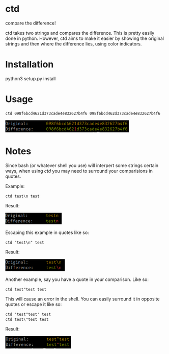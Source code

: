 # ctd

compare the difference!

ctd takes two strings and compares the difference. This is pretty easily done in python. However, ctd aims to make it easier by showing the original strings and then where the difference lies, using color indicators.

# Installation
python3 setup.py install

# Usage
```
ctd 098f6bcd4621d373cade4e832627b4f6 098f6bcd462d373cade4e832627b4f6
```
![example](https://github.com/DFC302/ctd/blob/master/pics/example.png)

# Notes
Since bash (or whatever shell you use) will interpert some strings certain ways, when using *ctd* you may need to surround your comparisions in quotes. 

Example:

```
ctd test\n test
```
Result:

![example2](https://github.com/DFC302/ctd/blob/master/pics/example2.png)

Escaping this example in quotes like so:
```
ctd "test\n" test
```
Result:

![example3](https://github.com/DFC302/ctd/blob/master/pics/example3.png)

Another example, say you have a quote in your comparison. Like so:
```
ctd test"test test
```
This will cause an error in the shell. You can easily surround it in opposite quotes or escape it like so:
```
ctd 'test"test' test
ctd test\"test test
```
Result:

![example4](https://github.com/DFC302/ctd/blob/master/pics/example4.png)




